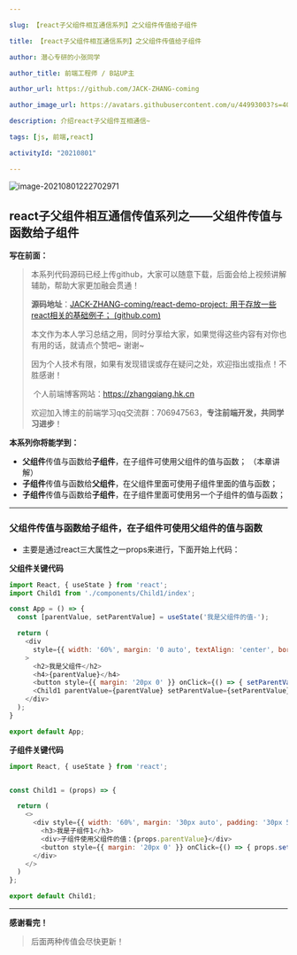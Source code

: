 ```yaml
---

slug: 【react子父组件相互通信系列】之父组件传值给子组件

title: 【react子父组件相互通信系列】之父组件传值给子组件

author: 潜心专研的小张同学

author_title: 前端工程师 / B站UP主

author_url: https://github.com/JACK-ZHANG-coming

author_image_url: https://avatars.githubusercontent.com/u/44993003?s=400&u=02570a73330dd7eeae310b302962c034b2833988&v=4

description: 介绍react子父组件互相通信~

tags: [js, 前端,react]

activityId: "20210801"

---
```


![image-20210801222702971](2021-08-01-react子父组件相互通信传值.assets/image-20210801222702971.png)

## react子父组件相互通信传值系列之——父组件传值与函数给子组件



**写在前面：**

> 本系列代码源码已经上传github，大家可以随意下载，后面会给上视频讲解辅助，帮助大家更加融会贯通！
>
> **源码地址**：[JACK-ZHANG-coming/react-demo-project: 用于存放一些react相关的基础例子； (github.com)](https://github.com/JACK-ZHANG-coming/react-demo-project)
>
> ​	本文作为本人学习总结之用，同时分享给大家，如果觉得这些内容有对你也有用的话，就请点个赞吧~ 谢谢~ 
>
> ​	因为个人技术有限，如果有发现错误或存在疑问之处，欢迎指出或指点！不胜感谢！
>
> ​	个人前端博客网站：https://zhangqiang.hk.cn
>
> ​	欢迎加入博主的前端学习qq交流群：706947563，**专注前端开发，共同学习进步**！



**本系列你将能学到：**

- **父组件**传值与函数给**子组件**，在子组件可使用父组件的值与函数； （本章讲解）
- **子组件**传值与函数给**父组件**，在父组件里面可使用子组件里面的值与函数；
- **子组件**传值与函数给**子组件**，在子组件里面可使用另一个子组件的值与函数；

------

### **父组件**传值与函数给**子组件**，在子组件可使用父组件的值与函数

- 主要是通过react三大属性之一props来进行，下面开始上代码：

**父组件关键代码**

```javascript
import React, { useState } from 'react';
import Child1 from './components/Child1/index';

const App = () => {
  const [parentValue, setParentValue] = useState('我是父组件的值-');

  return (
    <div
      style={{ width: '60%', margin: '0 auto', textAlign: 'center', border: '3px solid red' }}
    >
      <h2>我是父组件</h2>
      <h4>{parentValue}</h4>
      <button style={{ margin: '20px 0' }} onClick={() => { setParentValue('我触发父组件函数了，' + parentValue); }}>父组件按钮</button>
      <Child1 parentValue={parentValue} setParentValue={setParentValue}></Child1>
    </div>
  );
}

export default App;

```

**子组件关键代码**

```javascript
import React, { useState } from 'react';


const Child1 = (props) => {

  return (
    <>
      <div style={{ width: '60%', margin: '30px auto', padding: '30px 5px', textAlign: 'center', border: '3px solid yellowgreen' }} >
        <h3>我是子组件1</h3>
        <div>子组件使用父组件的值：{props.parentValue}</div>
        <button style={{ margin: '20px 0' }} onClick={() => { props.setParentValue('我触发父组件函数了，子组件触发的哟~' + props.parentValue); }}>子组件使用父组件的函数</button>
      </div>
    </>
  )
};

export default Child1;
```





------

**感谢看完！**

> 后面两种传值会尽快更新！


